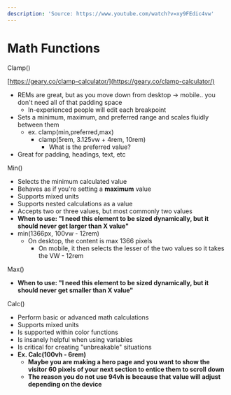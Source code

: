 ```yaml
---
description: 'Source: https://www.youtube.com/watch?v=xy9FEdic4vw'
---
```


# Math Functions

Clamp()

[https://geary.co/clamp-calculator/](https://geary.co/clamp-calculator/)

* REMs are great, but as you move down from desktop -> mobile.. you don't need all of that padding space
  * In-experienced people will edit each breakpoint
* Sets a minimum, maximum, and preferred range and scales fluidly between them
  * ex. clamp(min,preferred,max)
    * clamp(5rem, 3.125vw + 4rem, 10rem)
      * What is the preferred value?
* Great for padding, headings, text, etc



Min()

* Selects the minimum calculated value
* Behaves as if you're setting a **maximum** value
* Supports mixed units
* Supports nested calculations as a value
* Accepts two or three values, but most commonly two values
* **When to use: "I need this element to be sized dynamically, but it should never get larger than X value"**
* min(1366px, 100vw - 12rem)
  * On desktop, the content is max 1366 pixels
    * On mobile, it then selects the lesser of the two values so it takes the VW - 12rem

Max()

* **When to use: "I need this element to be sized dynamically, but it should never get smaller than X value"**

Calc()

* Perform basic or advanced math calculations
* Supports mixed units
* Is supported within color functions
* Is insanely helpful when using variables
* Is critical for creating "unbreakable" situations
* **Ex. Calc(100vh - 6rem)**
  * **Maybe you are making a hero page and you want to show the visitor 60 pixels of your next section to entice them to scroll down**
  * **The reason you do not use 94vh is because that value will adjust depending on the device**
